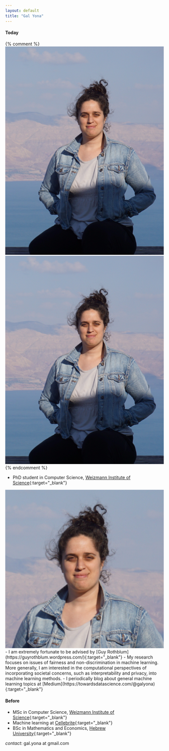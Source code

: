 ```yaml
---
layout: default
title: "Gal Yona"
---
```



#### Today
{% comment %}
<img src="imgs/p_img.jpg" alt="Avatar">
<img class="profile-picture" src="imgs/p_img.jpg">
{% endcomment %}



- PhD student in Computer Science, [Weizmann Institute of Science](https://weizmann.ac.il){:target="_blank"}
<img class="profile-picture" src="imgs/small_square.jpg">
- I am extremely fortunate to be advised by [Guy Rothblum](https://guyrothblum.wordpress.com/){:target="_blank"}
- My research focuses on issues of fairness and non-discrimination in machine learning. More generally, I am interested in the computational perspectives of incorporating societal concerns, such as interpretability and privacy, into machine learning methods.
- I periodically blog about general machine learning topics at [Medium](https://towardsdatascience.com/@galyona){:target="_blank"}

#### Before

- MSc in Computer Science, [Weizmann Institute of Science](https://weizmann.ac.il){:target="_blank"}
- Machine learning at [Cellebrite](https://www.cellebrite.com/en/home/){:target="_blank"}
- BSc in Mathematics and Economics, [Hebrew University](https://new.huji.ac.il/){:target="_blank"}

*contact*: gal.yona at gmail.com
